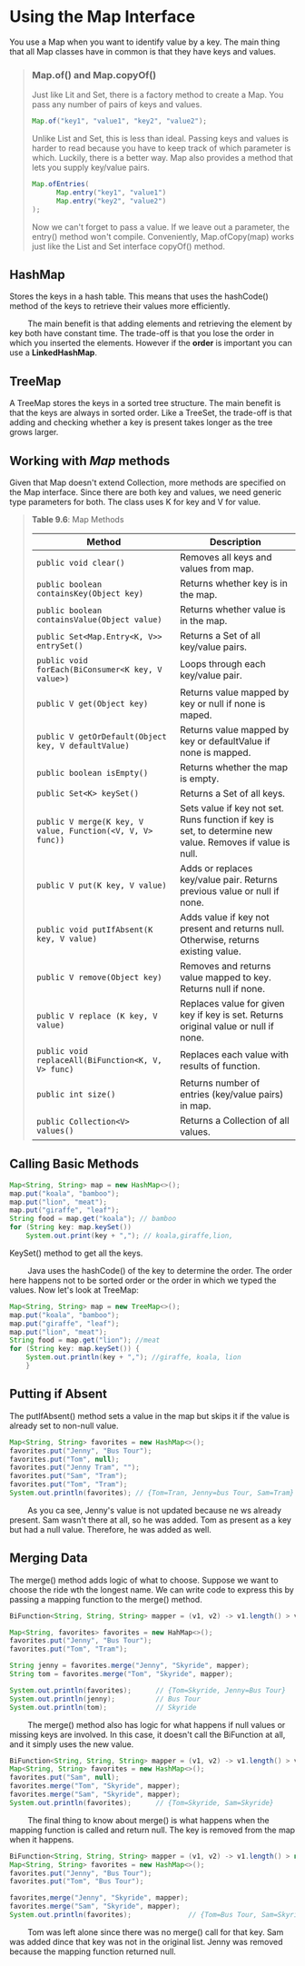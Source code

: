 # Using the Map Interface
You use a Map when you want to identify value by a key. The main thing that all Map classes have in 
common is that they have keys and values.

> ### **Map.of() and Map.copyOf()**
> Just like Lit and Set, there is a factory method to create a Map. You pass any number of
pairs of keys and values.
>  ```java
> Map.of("key1", "value1", "key2", "value2");
> ```
> Unlike List and Set, this is less than ideal. Passing keys and values is harder to read 
because you have to keep track of which parameter is which. Luckily, there is a better way.
Map also provides a method that lets you supply key/value pairs.
> ```java
> Map.ofEntries(
>       Map.entry("key1", "value1")
>       Map.entry("key2", "value2")
> );
> ```
> Now we can't forget to pass a value. If we leave out a parameter, the entry() method won't compile. 
Conveniently, Map.ofCopy(map) works just like the List and Set interface copyOf() method.

## HashMap
Stores the keys in a hash table. This means that uses the hashCode() method of the keys to retrieve their 
values more efficiently.

&emsp;&emsp;
The main benefit is that adding elements and retrieving the element by key both have constant time. The trade-off 
is that you lose the order in which you inserted the elements. However if the __order__ is important you can use a 
__LinkedHashMap__.

## TreeMap
A TreeMap stores the keys in a sorted tree structure. The main benefit is that the keys are always in sorted order. Like a 
TreeSet, the trade-off is that adding and checking whether a key is present takes longer as the tree grows larger.

## Working with *Map* methods
Given that Map doesn't extend Collection, more methods are specified on the Map interface. Since there are both key 
and values, we need generic type parameters for both. The class uses K for key and V for value.

> **Table 9.6**: Map Methods
>
> | Method                                                  |Description|
> |---------------------------------------------------------|-----------|
> | `public void clear()`                                   |Removes all keys and values from map.|
> | `public boolean containsKey(Object key)`                |Returns whether key is in the map.|
> | `public boolean containsValue(Object value)`            |Returns whether value is in the map.|
> | `public Set<Map.Entry<K, V>> entrySet()`                |Returns a Set of all key/value pairs.|
> | `public void forEach(BiConsumer<K key, V value>)`       |Loops through each key/value pair.|
> | `public V get(Object key)`                              |Returns value mapped by key or null if none is maped.|
> | `public V getOrDefault(Object key, V defaultValue)`     |Returns value mapped by key or defaultValue if none is mapped.|
> | `public boolean isEmpty()`                              |Returns whether the map is empty.|
> | `public Set<K> keySet()`                                |Returns a Set of all keys.|
> | `public V merge(K key, V value, Function(<V, V, V> func))` |Sets value if key not set. Runs function if key is set, to determine new value. Removes if value is null.|
> | `public V put(K key, V value)`                          |Adds or replaces key/value pair. Returns previous value or null if none.|
> |`public void putIfAbsent(K key, V value)`                |Adds value if key not present and returns null. Otherwise, returns existing value.|
> |`public V remove(Object key)`                            |Removes and returns value mapped to key. Returns null if none.|
> |`public V replace (K key, V value)`                      |Replaces value for given key if key is set. Returns original value or null if none.|
> |`public void replaceAll(BiFunction<K, V, V> func)`       |Replaces each value with results of function.|
> |`public int size()`                                      |Returns number of entries (key/value pairs) in map.|
> |`public Collection<V> values()`                          |Returns a Collection of all values.|

## Calling Basic Methods

```java
Map<String, String> map = new HashMap<>();
map.put("koala", "bamboo");
map.put("lion", "meat");
map.put("giraffe", "leaf");
String food = map.get("koala"); // bamboo
for (String key: map.keySet())
    System.out.print(key + ","); // koala,giraffe,lion,
```
KeySet() method to get all the keys. <br />

&emsp;&emsp;
Java uses the hashCode() of the key to determine the order. The order here happens not to be sorted 
order or the order in which we typed the values. Now let's look at TreeMap:

```java
Map<String, String> map = new TreeMap<>();
map.put("koala", "bamboo");
map.put("giraffe", "leaf");
map.put("lion", "meat");
String food = map.get("lion"); //meat
for (String key: map.keySet()) {
    System.out.println(key + ","); //giraffe, koala, lion
    }
```

## Putting if Absent
The putIfAbsent() method sets a value in the map but skips it if the value is already set to non-null value.

```java
Map<String, String> favorites = new HashMap<>();
favorites.put("Jenny", "Bus Tour");
favorites.put("Tom", null);
favorites.put("Jenny Tram", "");
favorites.put("Sam", "Tram");
favorites.put("Tom", "Tram");
System.out.println(favorites); // {Tom=Tran, Jenny=bus Tour, Sam=Tram}
```

&emsp;&emsp;
As you ca see, Jenny's value is not updated because ne ws already present. Sam wasn't there at all, so he was added. Tom 
as present as a key but had a null value. Therefore, he was added as well.

## Merging Data
The merge() method adds logic of what to choose. Suppose we want to choose the ride wth the longest name. We can write 
code to express this by passing a mapping function to the merge() method.

```java
BiFunction<String, String, String> mapper = (v1, v2) -> v1.length() > v2.lenght() ? v1 : v2;

Map<String, favorites> favorites = new HahMap<>();
favorites.put("Jenny", "Bus Tour");
favorites.put("Tom", "Tram");

String jenny = favorites.merge("Jenny", "Skyride", mapper); 
String tom = favorites.merge("Tom", "Skyride", mapper);

System.out.println(favorites);      // {Tom=Skyride, Jenny=Bus Tour}
System.out.println(jenny);          // Bus Tour
System.out.println(tom);            // Skyride

```

&emsp;&emsp;
The merge() method also has logic for what happens if null values or missing keys are involved. In this case, it 
doesn't call the BiFunction at all, and it simply uses the new value.

```java
BiFunction<String, String, String> mapper = (v1, v2) -> v1.length() > v2.length() ?v1 : v2;
Map<String, String> favorites = new HashMap<>();
favorites.put("Sam", null);
favorites.merge("Tom", "Skyride", mapper);
favorites.merge("Sam", "Skyride", mapper);
System.out.println(favorites);      // {Tom=Skyride, Sam=Skyride}
```

&emsp;&emsp;
The final thing to know about merge() is what happens when the mapping function is called and return null. The 
key is removed from the map when it happens.

```java
BiFunction<String, String, String> mapper = (v1, v2) -> v1.length() > null;
Map<String, String> favorites = new HashMap<>();
favorites.put("Jenny", "Bus Tour");
favorites.put("Tom", "Bus Tour");

favorites,merge("Jenny", "Skyride", mapper);
favorites.merge("Sam", "Skyride", mapper);
System.out.println(favorites);              // {Tom=Bus Tour, Sam=Skyride}
```

&emsp;&emsp;
Tom was left alone since there was no merge() call for that key. Sam was added dince that key was not in the 
original list. Jenny was removed because the mapping function returned null.


